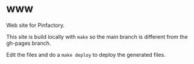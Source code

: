 # www
Web site for Pinfactory.

This site is build locally with `make` so the main branch is different from the gh-pages branch.

Edit the files and do a `make deploy` to deploy the generated files.
